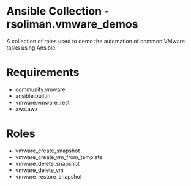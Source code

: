 # Ansible Collection - rsoliman.vmware_demos

A collection of roles used to demo the automation of common VMware tasks using Ansible.

# Requirements

- community.vmware
- ansible.builtin
- vmware.vmware_rest
- awx.awx

# Roles

- vmware_create_snapshot
- vmware_create_vm_from_template
- vmware_delete_snapshot
- vmware_delete_vm
- vmware_restore_snapshot

